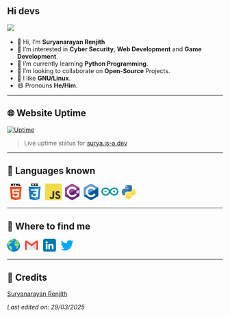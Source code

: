 ## Hi devs

<p align="left">
 <img src="https://readme-typing-svg.herokuapp.com/?lines=Welcome+to+my+GitHub+Profile!&center=true&width=360&height=30&weight=900&random=true&color=FFFFFF">
</p>

- 👋 Hi, I’m **Suryanarayan Renjith**
- 👀 I’m interested in **Cyber Security**, **Web Development** and **Game Development**.
- 🌱 I’m currently learning **Python Programming**.
- 👀 I’m looking to collaborate on **Open-Source** Projects.
- 🐧 I like **GNU/Linux**.
- 😄 Pronouns **He/Him**.

---

## 🌐 Website Uptime

[![Uptime](https://img.shields.io/endpoint?url=https://raw.githubusercontent.com/suryanarayanrenjith/suryanarayanrenjith/main/.github/status.json&label=Website%20Uptime)](https://surya.is-a.dev)

> Live uptime status for [surya.is-a.dev](https://surya.is-a.dev)

---

## 🧠 Languages known

<p>
<img src="https://raw.githubusercontent.com/devicons/devicon/1119b9f84c0290e0f0b38982099a2bd027a48bf1/icons/html5/html5-original-wordmark.svg" width="40px">
<img src="https://raw.githubusercontent.com/devicons/devicon/1119b9f84c0290e0f0b38982099a2bd027a48bf1/icons/css3/css3-original-wordmark.svg" width="40px">
<img src="https://raw.githubusercontent.com/devicons/devicon/1119b9f84c0290e0f0b38982099a2bd027a48bf1/icons/javascript/javascript-original.svg" width="40px">
<img src="https://raw.githubusercontent.com/devicons/devicon/1119b9f84c0290e0f0b38982099a2bd027a48bf1/icons/csharp/csharp-original.svg" width="40px">
<img src="https://raw.githubusercontent.com/devicons/devicon/1119b9f84c0290e0f0b38982099a2bd027a48bf1/icons/c/c-original.svg" width="40px">
<img src="https://raw.githubusercontent.com/devicons/devicon/1119b9f84c0290e0f0b38982099a2bd027a48bf1/icons/arduino/arduino-original.svg" width="40px">
<img src="https://raw.githubusercontent.com/devicons/devicon/1119b9f84c0290e0f0b38982099a2bd027a48bf1/icons/python/python-original.svg" width="40px">
</p>

---

## 📡 Where to find me

<p align='left'>
   <a href="https://surya.is-a.dev/" target="_blank"><img height="30" src="./icons/earth.png"></a>
   &nbsp;&nbsp;<a href="https://surya.is-a.dev/Goto/?id=mail" target="_blank"><img height="30" src="./icons/gmail.png"></a>      
   &nbsp;&nbsp;<a href="https://surya.is-a.dev/Goto/?id=linkedin" target="_blank"><img height="30" src="./icons/linkedin.png"></a>
   &nbsp;&nbsp;<a href="https://surya.is-a.dev/Goto/?id=twitter" target="_blank"><img height="30" src="./icons/twitter.png"></a>
</p>

---

## 🪪 Credits

[Suryanarayan Renjith](https://github.com/suryanarayanrenjith)

_Last edited on: 29/03/2025_
